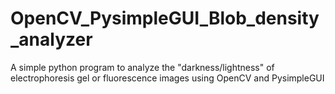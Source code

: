 # OpenCV_PysimpleGUI_Blob_density_analyzer
 A simple python program to analyze the "darkness/lightness" of electrophoresis gel or fluorescence images using OpenCV and PysimpleGUI
